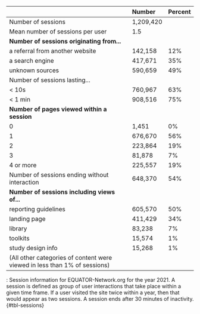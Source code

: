 |                                                                           | Number    | Percent |
|:--------------------------------------------------------------------------|:----------|:--------|
| Number of sessions                                                        | 1,209,420 |         |
| Mean number of sessions per user                                          | 1.5       |         |
| **Number of sessions originating from...**                                |           |         |
| a referral from another website                                           | 142,158   | 12%     |
| a search engine                                                           | 417,671   | 35%     |
| unknown sources                                                           | 590,659   | 49%     |
| Number of sessions lasting...                                             |           |         |
| \< 10s                                                                    | 760,967   | 63%     |
| \< 1 min                                                                  | 908,516   | 75%     |
| **Number of pages viewed within a session**                               |           |         |
| 0                                                                         | 1,451     | 0%      |
| 1                                                                         | 676,670   | 56%     |
| 2                                                                         | 223,864   | 19%     |
| 3                                                                         | 81,878    | 7%      |
| 4 or more                                                                 | 225,557   | 19%     |
| Number of sessions ending without interaction                             | 648,370   | 54%     |
| **Number of sessions including views of...**                              |           |         |
| reporting guidelines                                                      | 605,570   | 50%     |
| landing page                                                              | 411,429   | 34%     |
| library                                                                   | 83,238    | 7%      |
| toolkits                                                                  | 15,574    | 1%      |
| study design info                                                         | 15,268    | 1%      |
| (All other categories of content were viewed in less than 1% of sessions) |           |         |

: Session information for EQUATOR-Network.org for the year 2021. A session is defined as group of user interactions that take place within a given time frame. If a user visited the site twice within a year, then that would appear as two sessions. A session ends after 30 minutes of inactivity. {#tbl-sessions}
